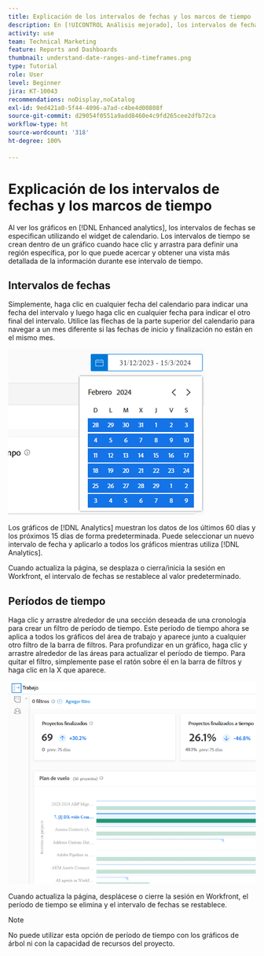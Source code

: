 ```yaml
---
title: Explicación de los intervalos de fechas y los marcos de tiempo
description: En [!UICONTROL Análisis mejorado], los intervalos de fechas se especifican mediante el widget de calendario. Los intervalos de tiempo se crean dentro de un gráfico.
activity: use
team: Technical Marketing
feature: Reports and Dashboards
thumbnail: understand-date-ranges-and-timeframes.png
type: Tutorial
role: User
level: Beginner
jira: KT-10043
recommendations: noDisplay,noCatalog
exl-id: 9ed421a0-5f44-4096-a7ad-c4be4d00808f
source-git-commit: d29054f0551a9add8460e4c9fd265cee2dfb72ca
workflow-type: ht
source-wordcount: '318'
ht-degree: 100%

---
```


# Explicación de los intervalos de fechas y los marcos de tiempo

Al ver los gráficos en [!DNL Enhanced analytics], los intervalos de fechas se especifican utilizando el widget de calendario. Los intervalos de tiempo se crean dentro de un gráfico cuando hace clic y arrastra para definir una región específica, por lo que puede acercar y obtener una vista más detallada de la información durante ese intervalo de tiempo.

## Intervalos de fechas

Simplemente, haga clic en cualquier fecha del calendario para indicar una fecha del intervalo y luego haga clic en cualquier fecha para indicar el otro final del intervalo. Utilice las flechas de la parte superior del calendario para navegar a un mes diferente si las fechas de inicio y finalización no están en el mismo mes.

![Imagen de la selección de un intervalo de fechas mediante el widget de calendario](assets/section-1-3.png)

Los gráficos de [!DNL Analytics] muestran los datos de los últimos 60 días y los próximos 15 días de forma predeterminada. Puede seleccionar un nuevo intervalo de fecha y aplicarlo a todos los gráficos mientras utiliza [!DNL Analytics].

Cuando actualiza la página, se desplaza o cierra/inicia la sesión en Workfront, el intervalo de fechas se restablece al valor predeterminado.

## Períodos de tiempo

Haga clic y arrastre alrededor de una sección deseada de una cronología para crear un filtro de período de tiempo. Este período de tiempo ahora se aplica a todos los gráficos del área de trabajo y aparece junto a cualquier otro filtro de la barra de filtros. Para profundizar en un gráfico, haga clic y arrastre alrededor de las áreas para actualizar el período de tiempo. Para quitar el filtro, simplemente pase el ratón sobre él en la barra de filtros y haga clic en la X que aparece.

![Imagen de selección de un intervalo de fechas mediante clic y arrastre](assets/section-1-4.png)

Cuando actualiza la página, desplácese o cierre la sesión en Workfront, el período de tiempo se elimina y el intervalo de fechas se restablece.

>[!NOTE]
>
>No puede utilizar esta opción de período de tiempo con los gráficos de árbol ni con la capacidad de recursos del proyecto.
